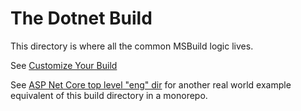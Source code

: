 # The Dotnet Build
This directory is where all the common MSBuild logic lives.

See [Customize Your Build](https://docs.microsoft.com/en-us/visualstudio/msbuild/customize-your-build?view=vs-2022)

See [ASP Net Core top level "eng" dir](https://github.com/dotnet/aspnetcore/tree/main/eng) for another real world example equivalent of this build directory in a monorepo.